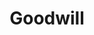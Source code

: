 ---
title: "Goodwill"
url: /san-antonio/goodwill-interstate-highway-10-frontage-road/
shop: Gebrauchtwaren
---
